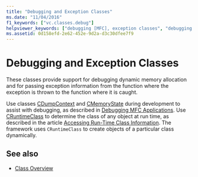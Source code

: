 ```yaml
---
title: "Debugging and Exception Classes"
ms.date: "11/04/2016"
f1_keywords: ["vc.classes.debug"]
helpviewer_keywords: ["debugging [MFC], exception classes", "debugging [MFC], classes for debugging"]
ms.assetid: 0d158efd-2e62-452e-9d2a-d3c30dfee7f9
---
```

# Debugging and Exception Classes

These classes provide support for debugging dynamic memory allocation and for passing exception information from the function where the exception is thrown to the function where it is caught.

Use classes [CDumpContext](../mfc/reference/cdumpcontext-class.md) and [CMemoryState](../mfc/reference/cmemorystate-structure.md) during development to assist with debugging, as described in [Debugging MFC Applications](/visualstudio/debugger/mfc-debugging-techniques). Use [CRuntimeClass](../mfc/reference/cruntimeclass-structure.md) to determine the class of any object at run time, as described in the article [Accessing Run-Time Class Information](../mfc/accessing-run-time-class-information.md). The framework uses `CRuntimeClass` to create objects of a particular class dynamically.

## See also

- [Class Overview](../mfc/class-library-overview.md)
